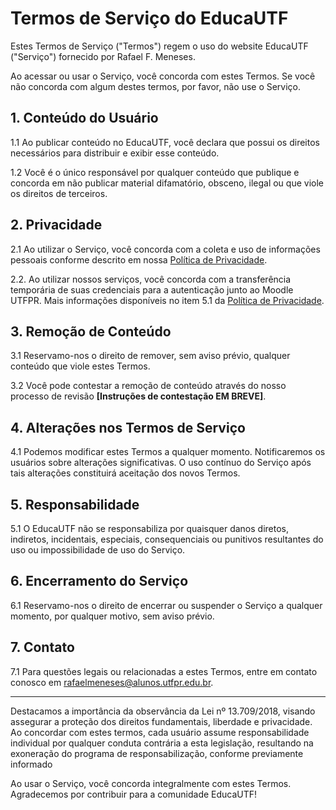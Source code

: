 # Termos de Serviço do EducaUTF

Estes Termos de Serviço ("Termos") regem o uso do website EducaUTF ("Serviço") fornecido por Rafael F. Meneses.

Ao acessar ou usar o Serviço, você concorda com estes Termos. Se você não concorda com algum destes termos, por favor, não use o Serviço.

## 1. Conteúdo do Usuário

1.1 Ao publicar conteúdo no EducaUTF, você declara que possui os direitos necessários para distribuir e exibir esse conteúdo.

1.2 Você é o único responsável por qualquer conteúdo que publique e concorda em não publicar material difamatório, obsceno, ilegal ou que viole os direitos de terceiros.

## 2. Privacidade

2.1 Ao utilizar o Serviço, você concorda com a coleta e uso de informações pessoais conforme descrito em nossa [Política de Privacidade](/privacy).

2.2. Ao utilizar nossos serviços, você concorda com a transferência temporária de suas credenciais para a autenticação junto ao Moodle UTFPR. Mais informações disponíveis no item 5.1 da [Política de Privacidade](/privacy).

## 3. Remoção de Conteúdo

3.1 Reservamo-nos o direito de remover, sem aviso prévio, qualquer conteúdo que viole estes Termos.

3.2 Você pode contestar a remoção de conteúdo através do nosso processo de revisão **[Instruções de contestação EM BREVE]**.

## 4. Alterações nos Termos de Serviço

4.1 Podemos modificar estes Termos a qualquer momento. Notificaremos os usuários sobre alterações significativas. O uso contínuo do Serviço após tais alterações constituirá aceitação dos novos Termos.

## 5. Responsabilidade

5.1 O EducaUTF não se responsabiliza por quaisquer danos diretos, indiretos, incidentais, especiais, consequenciais ou punitivos resultantes do uso ou impossibilidade de uso do Serviço.

## 6. Encerramento do Serviço

6.1 Reservamo-nos o direito de encerrar ou suspender o Serviço a qualquer momento, por qualquer motivo, sem aviso prévio.

## 7. Contato

7.1 Para questões legais ou relacionadas a estes Termos, entre em contato conosco em <rafaelmeneses@alunos.utfpr.edu.br>.

___

Destacamos a importância da observância da Lei nº 13.709/2018, visando assegurar a proteção dos direitos fundamentais, liberdade e privacidade. Ao concordar com estes termos, cada usuário assume responsabilidade individual por qualquer conduta contrária a esta legislação, resultando na exoneração do programa de responsabilização, conforme previamente informado

Ao usar o Serviço, você concorda integralmente com estes Termos. Agradecemos por contribuir para a comunidade EducaUTF!
